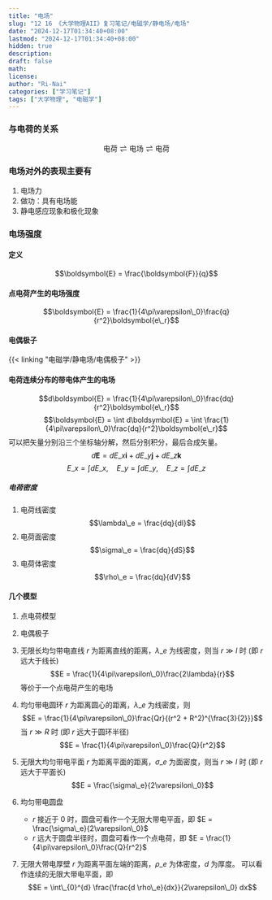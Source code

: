 ```yaml
---
title: "电场"
slug: "12 16 《大学物理AII》复习笔记/电磁学/静电场/电场"
date: "2024-12-17T01:34:40+08:00"
lastmod: "2024-12-17T01:34:40+08:00"
hidden: true
description:
draft: false
math:
license:
author: "Ri-Nai"
categories: ["学习笔记"]
tags: ["大学物理", "电磁学"]
---
```

### 与电荷的关系
$$\text{电荷} \rightleftharpoons \text{电场} \rightleftharpoons \text{电荷}$$

### 电场对外的表现主要有
1. 电场力
2. 做功：具有电场能
3. 静电感应现象和极化现象

### 电场强度
#### 定义
$$\boldsymbol{E} = \frac{\boldsymbol{F}}{q}$$

#### 点电荷产生的电场强度

$$\boldsymbol{E} = \frac{1}{4\pi\varepsilon\_0}\frac{q}{r^2}\boldsymbol{e\_r}$$

#### 电偶极子
{{< linking "电磁学/静电场/电偶极子" >}}

#### 电荷连续分布的带电体产生的电场
$$d\boldsymbol{E} = \frac{1}{4\pi\varepsilon\_0}\frac{dq}{r^2}\boldsymbol{e\_r}$$
$$\boldsymbol{E} = \int d\boldsymbol{E} = \int \frac{1}{4\pi\varepsilon\_0}\frac{dq}{r^2}\boldsymbol{e\_r}$$
可以把矢量分别沿三个坐标轴分解，然后分别积分，最后合成矢量。
$$d\boldsymbol{E} = dE\_x \boldsymbol{i} + dE\_y \boldsymbol{j} + dE\_z \boldsymbol{k}$$
$$E\_x = \int dE\_x, \quad E\_y = \int dE\_y, \quad E\_z = \int dE\_z$$

##### 电荷密度
1. 电荷线密度
$$\lambda\_e = \frac{dq}{dl}$$
2. 电荷面密度
$$\sigma\_e = \frac{dq}{dS}$$
3. 电荷体密度
$$\rho\_e = \frac{dq}{dV}$$

#### 几个模型
1. 点电荷模型
2. 电偶极子
3. 无限长均匀带电直线
$r$ 为距离直线的距离，$\lambda\_e$ 为线密度，则当 $r \gg l$ 时 (即 $r$ 远大于线长)
$$E = \frac{1}{4\pi\varepsilon\_0}\frac{2\lambda}{r}$$
等价于一个点电荷产生的电场
4. 均匀带电圆环
$r$ 为距离圆心的距离，$\lambda\_e$ 为线密度，则
$$E = \frac{1}{4\pi\varepsilon\_0}\frac{Qr}{(r^2 + R^2)^{\frac{3}{2}}}$$
当 $r \gg R$ 时 (即 $r$ 远大于圆环半径)
$$E = \frac{1}{4\pi\varepsilon\_0}\frac{Q}{r^2}$$
5. 无限大均匀带电平面
$r$ 为距离平面的距离，$\sigma\_e$ 为面密度，则当 $r \gg l$ 时 (即 $r$ 远大于平面长)
$$E = \frac{\sigma\_e}{2\varepsilon\_0}$$

6. 均匀带电圆盘
    - $r$ 接近于 $0$ 时，圆盘可看作一个无限大带电平面，即 $E = \frac{\sigma\_e}{2\varepsilon\_0}$
    - $r$ 远大于圆盘半径时，圆盘可看作一个点电荷，即 $E = \frac{1}{4\pi\varepsilon\_0}\frac{Q}{r^2}$
7. 无限大带电厚壁
$r$ 为距离平面左端的距离，$\rho\_e$ 为体密度，$d$ 为厚度。
可以看作连续的无限大带电平面，即
$$E = \int\_{0}^{d} \frac{\frac{d \rho\_e}{dx}}{2\varepsilon\_0} dx$$

